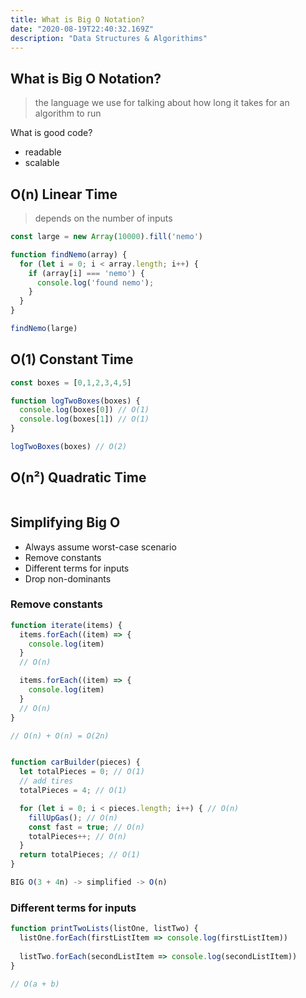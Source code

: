 ```yaml
---
title: What is Big O Notation?
date: "2020-08-19T22:40:32.169Z"
description: "Data Structures & Algorithims"
---
```


## What is Big O Notation?

> the language we use for talking about how long it takes for an algorithm to run
> 
What is good code?

- readable
- scalable

## O(n) Linear Time

> depends on the number of inputs

```js
const large = new Array(10000).fill('nemo')

function findNemo(array) {
  for (let i = 0; i < array.length; i++) {
    if (array[i] === 'nemo') {
      console.log('found nemo');
    }
  }
}

findNemo(large)
```


## O(1) Constant Time

```js
const boxes = [0,1,2,3,4,5]

function logTwoBoxes(boxes) {
  console.log(boxes[0]) // O(1)
  console.log(boxes[1]) // O(1)
}

logTwoBoxes(boxes) // O(2)
```

## O(n²) Quadratic Time

```js

```


## Simplifying Big O

- Always assume worst-case scenario 
- Remove constants
- Different terms for inputs
- Drop non-dominants

### Remove constants

```js
function iterate(items) {
  items.forEach((item) => {
    console.log(item)
  }
  // O(n)

  items.forEach((item) => {
    console.log(item)
  }
  // O(n)
}

// O(n) + O(n) = O(2n)
```


```js

function carBuilder(pieces) {
  let totalPieces = 0; // O(1)
  // add tires
  totalPieces = 4; // O(1)

  for (let i = 0; i < pieces.length; i++) { // O(n)
    fillUpGas(); // O(n)
    const fast = true; // O(n)
    totalPieces++; // O(n)
  }
  return totalPieces; // O(1)
}

BIG O(3 + 4n) -> simplified -> O(n)
```

### Different terms for inputs

```js
function printTwoLists(listOne, listTwo) {
  listOne.forEach(firstListItem => console.log(firstListItem))
  
  listTwo.forEach(secondListItem => console.log(secondListItem))
}

// O(a + b)
```
